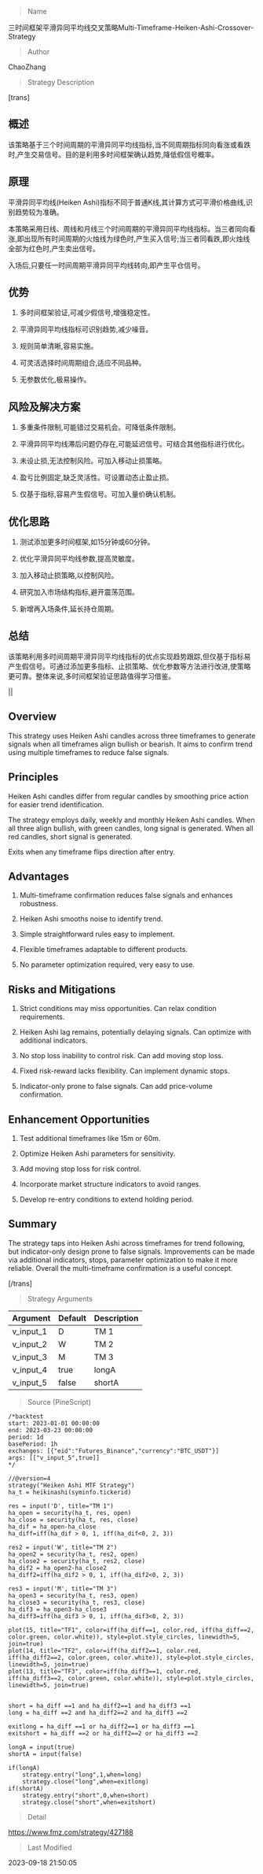 
> Name

三时间框架平滑异同平均线交叉策略Multi-Timeframe-Heiken-Ashi-Crossover-Strategy

> Author

ChaoZhang

> Strategy Description

[trans]

## 概述

该策略基于三个时间周期的平滑异同平均线指标,当不同周期指标同向看涨或看跌时,产生交易信号。目的是利用多时间框架确认趋势,降低假信号概率。

## 原理

平滑异同平均线(Heiken Ashi)指标不同于普通K线,其计算方式可平滑价格曲线,识别趋势较为准确。

本策略采用日线、周线和月线三个时间周期的平滑异同平均线指标。当三者同向看涨,即出现所有时间周期的火烛线为绿色时,产生买入信号;当三者同看跌,即火烛线全部为红色时,产生卖出信号。

入场后,只要任一时间周期平滑异同平均线转向,即产生平仓信号。

## 优势

1. 多时间框架验证,可减少假信号,增强稳定性。

2. 平滑异同平均线指标可识别趋势,减少噪音。

3. 规则简单清晰,容易实施。

4. 可灵活选择时间周期组合,适应不同品种。

5. 无参数优化,极易操作。

## 风险及解决方案

1. 多重条件限制,可能错过交易机会。可降低条件限制。

2. 平滑异同平均线滞后问题仍存在,可能延迟信号。可结合其他指标进行优化。

3. 未设止损,无法控制风险。可加入移动止损策略。 

4. 盈亏比例固定,缺乏灵活性。可设置动态止盈止损。

5. 仅基于指标,容易产生假信号。可加入量价确认机制。

## 优化思路

1. 测试添加更多时间框架,如15分钟或60分钟。

2. 优化平滑异同平均线参数,提高灵敏度。

3. 加入移动止损策略,以控制风险。

4. 研究加入市场结构指标,避开震荡范围。 

5. 新增再入场条件,延长持仓周期。

## 总结

该策略利用多时间周期平滑异同平均线指标的优点实现趋势跟踪,但仅基于指标易产生假信号。可通过添加更多指标、止损策略、优化参数等方法进行改进,使策略更可靠。整体来说,多时间框架验证思路值得学习借鉴。

|| 

## Overview

This strategy uses Heiken Ashi candles across three timeframes to generate signals when all timeframes align bullish or bearish. It aims to confirm trend using multiple timeframes to reduce false signals.

## Principles

Heiken Ashi candles differ from regular candles by smoothing price action for easier trend identification.

The strategy employs daily, weekly and monthly Heiken Ashi candles. When all three align bullish, with green candles, long signal is generated. When all red candles, short signal is generated.

Exits when any timeframe flips direction after entry.

## Advantages  

1. Multi-timeframe confirmation reduces false signals and enhances robustness.

2. Heiken Ashi smooths noise to identify trend.

3. Simple straightforward rules easy to implement. 

4. Flexible timeframes adaptable to different products.

5. No parameter optimization required, very easy to use.

## Risks and Mitigations

1. Strict conditions may miss opportunities. Can relax condition requirements.

2. Heiken Ashi lag remains, potentially delaying signals. Can optimize with additional indicators.

3. No stop loss inability to control risk. Can add moving stop loss.

4. Fixed risk-reward lacks flexibility. Can implement dynamic stops. 

5. Indicator-only prone to false signals. Can add price-volume confirmation.

## Enhancement Opportunities

1. Test additional timeframes like 15m or 60m.

2. Optimize Heiken Ashi parameters for sensitivity.

3. Add moving stop loss for risk control.

4. Incorporate market structure indicators to avoid ranges.

5. Develop re-entry conditions to extend holding period.

## Summary

The strategy taps into Heiken Ashi across timeframes for trend following, but indicator-only design prone to false signals. Improvements can be made via additional indicators, stops, parameter optimization to make it more reliable. Overall the multi-timeframe confirmation is a useful concept.

[/trans]

> Strategy Arguments



|Argument|Default|Description|
|----|----|----|
|v_input_1|D|TM 1|
|v_input_2|W|TM 2|
|v_input_3|M|TM 3|
|v_input_4|true|longA|
|v_input_5|false|shortA|


> Source (PineScript)

``` pinescript
/*backtest
start: 2023-01-01 00:00:00
end: 2023-03-23 00:00:00
period: 1d
basePeriod: 1h
exchanges: [{"eid":"Futures_Binance","currency":"BTC_USDT"}]
args: [["v_input_5",true]]
*/

//@version=4
strategy("Heiken Ashi MTF Strategy")
ha_t = heikinashi(syminfo.tickerid)

res = input('D', title="TM 1")
ha_open = security(ha_t, res, open)
ha_close = security(ha_t, res, close)
ha_dif = ha_open-ha_close
ha_diff=iff(ha_dif > 0, 1, iff(ha_dif<0, 2, 3))

res2 = input('W', title="TM 2")
ha_open2 = security(ha_t, res2, open)
ha_close2 = security(ha_t, res2, close)
ha_dif2 = ha_open2-ha_close2
ha_diff2=iff(ha_dif2 > 0, 1, iff(ha_dif2<0, 2, 3))

res3 = input('M', title="TM 3")
ha_open3 = security(ha_t, res3, open)
ha_close3 = security(ha_t, res3, close)
ha_dif3 = ha_open3-ha_close3
ha_diff3=iff(ha_dif3 > 0, 1, iff(ha_dif3<0, 2, 3))

plot(15, title="TF1", color=iff(ha_diff==1, color.red, iff(ha_diff==2, color.green, color.white)), style=plot.style_circles, linewidth=5, join=true)
plot(14, title="TF2", color=iff(ha_diff2==1, color.red, iff(ha_diff2==2, color.green, color.white)), style=plot.style_circles, linewidth=5, join=true)
plot(13, title="TF3", color=iff(ha_diff3==1, color.red, iff(ha_diff3==2, color.green, color.white)), style=plot.style_circles, linewidth=5, join=true)


short = ha_diff ==1 and ha_diff2==1 and ha_diff3 ==1
long = ha_diff ==2 and ha_diff2==2 and ha_diff3 ==2

exitlong = ha_diff ==1 or ha_diff2==1 or ha_diff3 ==1
exitshort = ha_diff ==2 or ha_diff2==2 or ha_diff3 ==2

longA = input(true)
shortA = input(false)

if(longA)
    strategy.entry("long",1,when=long)
    strategy.close("long",when=exitlong)
if(shortA)
    strategy.entry("short",0,when=short)
    strategy.close("short",when=exitshort)
```

> Detail

https://www.fmz.com/strategy/427188

> Last Modified

2023-09-18 21:50:05
